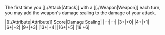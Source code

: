 The first time you [[./Attack|Attack]] with a [[./Weapon|Weapon]] each turn, you may add the weapon's damage scaling to the damage of your attack.

|[[./Attribute|Attribute]] Score|Damage Scaling|
|:-:|:-:|
|3+|+0|
|4+|+1|
|6+|+2|
|9+|+3|
|13+|+4|
|16+|+5|
|18|+6|

